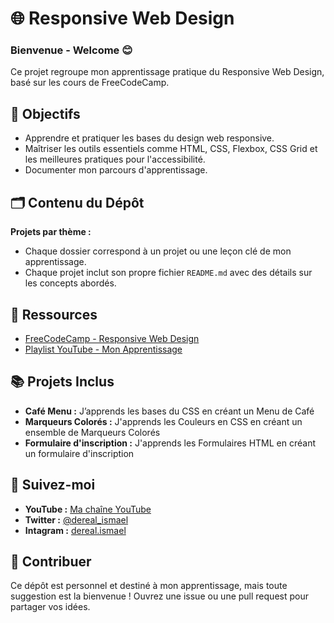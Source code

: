 # 🌐 Responsive Web Design
### Bienvenue - Welcome 😊
Ce projet regroupe mon apprentissage pratique du Responsive Web Design, basé sur les cours de FreeCodeCamp.

## 🎯 Objectifs  
- Apprendre et pratiquer les bases du design web responsive.  
- Maîtriser les outils essentiels comme HTML, CSS, Flexbox, CSS Grid et les meilleures pratiques pour l'accessibilité.  
- Documenter mon parcours d'apprentissage.
  
## 🗂️ Contenu du Dépôt  
**Projets par thème :**  
   - Chaque dossier correspond à un projet ou une leçon clé de mon apprentissage.  
   - Chaque projet inclut son propre fichier `README.md` avec des détails sur les concepts abordés.

## 🔗 Ressources  
- [FreeCodeCamp - Responsive Web Design](https://www.freecodecamp.org/learn/2022/responsive-web-design/)  
- [Playlist YouTube - Mon Apprentissage](https://www.youtube.com/watch?v=jgtOo87Tft8&list=PLCfWsbfoICpsWUdSJ7E-bON8uE0qDbfb2)

## 📚 Projets Inclus 
- **Café Menu :** J’apprends les bases du CSS en créant un Menu de Café
- **Marqueurs Colorés :** J'apprends les Couleurs en CSS en créant un ensemble de Marqueurs Colorés
- **Formulaire d'inscription :** J'apprends les Formulaires HTML en créant un formulaire d'inscription


## 🚀 Suivez-moi  
- **YouTube :** [Ma chaîne YouTube](https://www.youtube.com/@licode30)
- **Twitter :** [@dereal_ismael](https://x.com/dereal_ismael)
- **Intagram :** [dereal.ismael](https://www.instagram.com/dereal.ismael/)

  
## 🤝 Contribuer  
Ce dépôt est personnel et destiné à mon apprentissage, mais toute suggestion est la bienvenue ! Ouvrez une issue ou une pull request pour partager vos idées.
